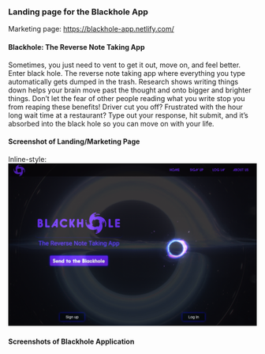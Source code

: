 ### Landing page for the Blackhole App

Marketing page: <a href="https://blackhole-app.netlify.com/">https://blackhole-app.netlify.com/</a>

#### Blackhole: The Reverse Note Taking App

Sometimes, you just need to vent to get it out, move on, and feel better.  Enter black hole. The reverse note taking app where everything you type automatically gets dumped in the trash. Research shows writing things down helps your brain move past the thought and onto bigger and brighter things. Don’t let the fear of other people reading what you write stop you from reaping these benefits! Driver cut you off? Frustrated with the hour long wait time at a restaurant? Type out your response, hit submit, and it’s absorbed into the black hole so you can move on with your life. 

#### Screenshot of Landing/Marketing Page 

Inline-style: 
![alt text](img/landingpage.png "Logo Title Text 1")

#### Screenshots of Blackhole Application

